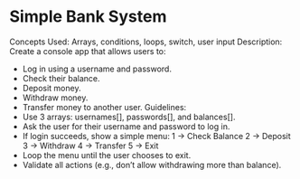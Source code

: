# Simple Bank System

Concepts Used: Arrays, conditions, loops, switch, user input
Description:
Create a console app that allows users to:
- Log in using a username and password.
- Check their balance.
- Deposit money.
- Withdraw money.
- Transfer money to another user.
Guidelines:
- Use 3 arrays: usernames[], passwords[], and balances[].
- Ask the user for their username and password to log in.
- If login succeeds, show a simple menu:
1 → Check Balance
2 → Deposit
3 → Withdraw
4 → Transfer
5 → Exit
- Loop the menu until the user chooses to exit.
- Validate all actions (e.g., don’t allow withdrawing more than balance).
